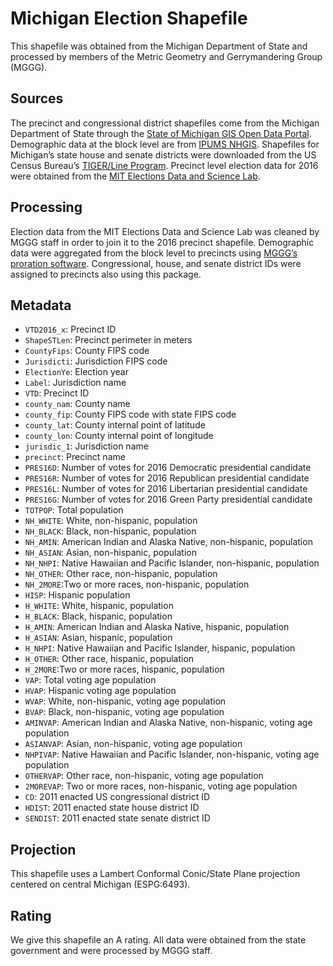 # Michigan Election Shapefile
This shapefile was obtained from the Michigan Department of State and processed by members of the Metric Geometry and Gerrymandering Group (MGGG).

## Sources
The precinct and congressional district shapefiles  come from the Michigan Department of State through the [State of Michigan GIS Open Data Portal](http://gis-michigan.opendata.arcgis.com/datasets/2016-voting-precincts). Demographic data at the block level are from [IPUMS NHGIS](https://www.nhgis.org). Shapefiles for Michigan’s state house and senate districts were downloaded from the US Census Bureau’s [TIGER/Line Program](https://www.census.gov/cgi-bin/geo/shapefiles/index.php). Precinct level election data for 2016 were obtained from the [MIT Elections Data and Science Lab](https://electionlab.mit.edu). 

## Processing
Election data from the MIT Elections Data and Science Lab was cleaned by MGGG staff in order to join it to the 2016 precinct shapefile. Demographic data were aggregated from the block level to precincts using [MGGG’s proration software](https://github.com/mggg/maup). Congressional, house, and senate district IDs were assigned to precincts also using this package.

## Metadata
* `VTD2016_x`:  Precinct ID
* `ShapeSTLen`: Precinct perimeter in meters
* `CountyFips`: County FIPS code
* `Jurisdicti`: Jurisdiction FIPS code
* `ElectionYe`: Election year 
* `Label`: Jurisdiction name
* `VTD`: Precinct ID
* `county_nam`: County name
* `county_fip`: County FIPS code with state FIPS code
* `county_lat`: County internal point of latitude
* `county_lon`: County internal point of longitude
* `jurisdic_1`: Jurisdiction name
* `precinct`: Precinct name
* `PRES16D`: Number of votes for 2016 Democratic presidential candidate
* `PRES16R`: Number of votes for 2016 Republican presidential candidate
* `PRES16L`: Number of votes for 2016 Libertarian presidential candidate
* `PRES16G`: Number of votes for 2016 Green Party presidential candidate
* `TOTPOP`: Total population 
* `NH_WHITE`: White, non-hispanic, population
* `NH_BLACK`: Black, non-hispanic, population
* `NH_AMIN`: American Indian and Alaska Native, non-hispanic, population
* `NH_ASIAN`: Asian, non-hispanic, population
* `NH_NHPI`: Native Hawaiian and Pacific Islander, non-hispanic, population
* `NH_OTHER`: Other race, non-hispanic, population
* `NH_2MORE`:Two or more races, non-hispanic, population
* `HISP`: Hispanic population
* `H_WHITE`: White, hispanic, population
* `H_BLACK`: Black, hispanic, population
* `H_AMIN`: American Indian and Alaska Native, hispanic, population
* `H_ASIAN`: Asian, hispanic, population
* `H_NHPI`: Native Hawaiian and Pacific Islander, hispanic, population
* `H_OTHER`: Other race, hispanic, population
* `H_2MORE`:Two or more races, hispanic, population
* `VAP`: Total voting age population
* `HVAP`: Hispanic voting age population
* `WVAP`: White, non-hispanic, voting age population
* `BVAP`: Black, non-hispanic, voting age population
* `AMINVAP`: American Indian and Alaska Native, non-hispanic, voting age population
* `ASIANVAP`: Asian, non-hispanic, voting age population
* `NHPIVAP`: Native Hawaiian and Pacific Islander, non-hispanic, voting age population
* `OTHERVAP`: Other race, non-hispanic, voting age population
* `2MOREVAP`: Two or more races, non-hispanic, voting age population
* `CD`: 2011 enacted US congressional district ID
* `HDIST`: 2011 enacted state house district ID
* `SENDIST`: 2011 enacted state senate district ID

## Projection
This shapefile uses a Lambert Conformal Conic/State Plane projection centered on central Michigan (ESPG:6493).

## Rating
We give this shapefile an A rating. All data were obtained from the state government and were processed by MGGG staff.
